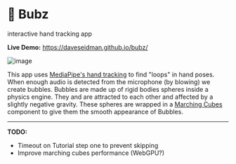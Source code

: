 # 🫧 Bubz 
interactive hand tracking app

**Live Demo:** https://daveseidman.github.io/bubz/  

![image](demo.gif)

This app uses [MediaPipe's hand tracking](https://ai.google.dev/edge/mediapipe/solutions/vision/hand_landmarker/web_js) to find "loops" in hand poses. When enough audio is detected from the microphone (by blowing) we create bubbles. Bubbles are made up of rigid bodies spheres inside a physics engine. They and are attracted to each other and affected by a slightly negative gravity. These spheres are wrapped in a [Marching Cubes](https://drei.docs.pmnd.rs/abstractions/marching-cubes) component to give them the smooth appearance of Bubbles.

---

**TODO:**  

- Timeout on Tutorial step one to prevent skipping
- Improve marching cubes performance (WebGPU?)
